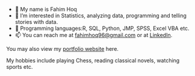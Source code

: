 - 👋 My name is Fahim Hoq
- 👀 I’m interested in Statistics, analyzing data, programming and telling stories with data.
- 🌱 Programming languages:R, SQL, Python, JMP, SPSS, Excel VBA etc. 
- 📫 You can reach me at fahimhoq96@gmail.com or at [LinkedIn](https://www.linkedin.com/in/fahim-hoq). 

You may also view my [portfolio website](https://fahimhoq96.github.io/) here.


My hobbies include playing Chess, reading classical novels, watching sports etc.

<!---
fahimhoq96/fahimhoq96 is a ✨ special ✨ repository because its `README.md` (this file) appears on your GitHub profile.
You can click the Preview link to take a look at your changes.
--->
